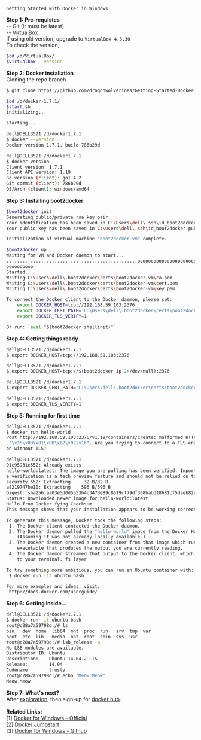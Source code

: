 ```
Getting Started with Docker in Windows
```
<b>Step 1:</b> <b>Pre-requistes</b> <br>
-- Git (it must be latest)<br>
-- VirtualBox <br>
If using old version, upgrade to <code>VirtualBox 4.3.30</code> <br>
To check the version,
```sh
$cd /d/VirtualBox/
$virtualbox --version
```
<b>Step 2:</b> <b>Docker installation</b><br>
Cloning the repo branch
```sh
$ git clone https://github.com/dragonwolverines/Getting-Started-Docker-Win.git --branch docker-1.7.1 --single-branch
```
```sh
$cd /d/docker-1.7.1/
$start.sh
initializing...

starting...

dell@DELL3521 /d/docker1.7.1
$ docker --version
Docker version 1.7.1, build 786b29d

dell@DELL3521 /d/docker1.7.1
$ docker version
Client version: 1.7.1
Client API version: 1.19
Go version (client): go1.4.2
Git commit (client): 786b29d
OS/Arch (client): windows/amd64
```
<b>Step 3:</b> <b>Installing boot2docker</b><br>
```sh
$boot2docker init
Generating public/private rsa key pair.
Your identification has been saved in C:\Users\dell\.ssh\id_boot2docker.
Your public key has been saved in C:\Users\dell\.ssh\id_boot2docker.pub.

Initialization of virtual machine "boot2docker-vm" complete.
```
```sh
$boot2docker up
Waiting for VM and Docker daemon to start...
.................................................ooooooooooooooooooooooooooooooo
oooooooooo
Started.
Writing C:\Users\dell\.boot2docker\certs\boot2docker-vm\ca.pem
Writing C:\Users\dell\.boot2docker\certs\boot2docker-vm\cert.pem
Writing C:\Users\dell\.boot2docker\certs\boot2docker-vm\key.pem

To connect the Docker client to the Docker daemon, please set:
    export DOCKER_HOST=tcp://192.168.59.103:2376
    export DOCKER_CERT_PATH='C:\Users\dell\.boot2docker\certs\boot2docker-vm'
    export DOCKER_TLS_VERIFY=1

Or run: `eval "$(boot2docker shellinit)"`
```
<b>Step 4:</b> <b>Getting things ready</b>
```sh
dell@DELL3521 /d/docker1.7.1
$ export DOCKER_HOST=tcp://192.168.59.103:2376

dell@DELL3521 /d/docker1.7.1
$ export DOCKER_HOST=tcp://$(boot2docker ip 2>/dev/null):2376

dell@DELL3521 /d/docker1.7.1
$ export DOCKER_CERT_PATH='C:\Users\dell\.boot2docker\certs\boot2docker-vm'

dell@DELL3521 /d/docker1.7.1
$ export DOCKER_TLS_VERIFY=1
```
<b>Step 5:</b> <b>Running for first time</b>
```sh
dell@DELL3521 /d/docker1.7.1
$ docker run hello-world
Post http://192.168.59.103:2376/v1.19/containers/create: malformed HTTP response
 "\x15\x03\x01\x00\x02\x02\x16". Are you trying to connect to a TLS-enabled daem
on without TLS?

dell@DELL3521 /d/docker1.7.1
91c95931e552: Already exists
hello-world:latest: The image you are pulling has been verified. Important: imag
e verification is a tech preview feature and should not be relied on to provide
security.552: Extracting     32 B/32 B
a8219747be10: Extracting    596 B/596 B
Digest: sha256:aa03e5d0d5553b4c3473e89c8619cf79df368babd18681cf5daeb82aab55838d
Status: Downloaded newer image for hello-world:latest
Hello from Docker.fying Checksum
This message shows that your installation appears to be working correctly.

To generate this message, Docker took the following steps:
 1. The Docker client contacted the Docker daemon.
 2. The Docker daemon pulled the "hello-world" image from the Docker Hub.
    (Assuming it was not already locally available.)
 3. The Docker daemon created a new container from that image which runs the
    executable that produces the output you are currently reading.
 4. The Docker daemon streamed that output to the Docker client, which sent it
    to your terminal. fs layer

To try something more ambitious, you can run an Ubuntu container with:
 $ docker run -it ubuntu bash

For more examples and ideas, visit:
 http://docs.docker.com/userguide/
```
<b>Step 6:</b> <b>Getting inside...</b>
```sh
dell@DELL3521 /d/docker1.7.1
$ docker run -it ubuntu bash
root@c28a7a59798d:/# ls
bin   dev  home  lib64  mnt  proc  run   srv  tmp  var
boot  etc  lib   media  opt  root  sbin  sys  usr
root@c28a7a59798d:/# lsb_release -a
No LSB modules are available.
Distributor ID: Ubuntu
Description:    Ubuntu 14.04.2 LTS
Release:        14.04
Codename:       trusty
root@c28a7a59798d:/# echo "Meow Meow"
Meow Meow
```
<b>Step 7:</b> <b>What's next?</b><br>
After <a href="https://github.com/dragonwolverines/Getting-Started-Docker-Win/blob/master/exploring.md">exploration</a>, then sign-up for <a href="https://hub.docker.com/">docker hub</a>.
<br><br>
<b>Related Links:</b><br>
[1] <a href="https://docs.docker.com/installation/windows/">Docker for Windows - Official</a><br>
[2] <a href="http://odewahn.github.io/docker-jumpstart">Docker Jumpstart</a><br>
[3] <a href="https://github.com/boot2docker/windows-installer">Docker for Windows - Github</a><br>
